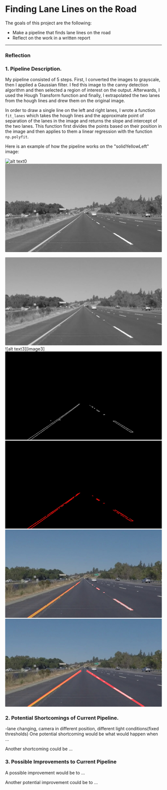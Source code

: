 # **Finding Lane Lines on the Road** 


The goals of this project are the following:
* Make a pipeline that finds lane lines on the road
* Reflect on the work in a written report


[//]: # (Image References)

[image0]: ./test_images/solidYellowLeft.jpg "original"
[image1]: ./test_images_output/1_gray.jpg "gray"
[image2]: ./test_images_output/2_gauss.jpg "blurred_gray"
[image]: ./test_images_output/3_canny.jpg "canny"
[image4]: ./test_images_output/4_ROI.jpg "roi"
[image5]: ./test_images_output/5_hough.jpg "hough"
[image6]: ./test_images_output/6_scattered.jpg "scattered"
[image7]: ./test_images_output/7_final.jpg "final"


---

### Reflection

### 1. Pipeline Description.

My pipeline consisted of 5 steps. First, I converted the images to grayscale, then I applied a Gaussian filter. I fed this image to the canny detection algorithm and then selected a region of interest on the output. Afterwards, I used the Hough Transform function and finally, I extrapolated the two lanes from the hough lines and drew them on the original image.

In order to draw a single line on the left and right lanes, I wrote a function `fit_lanes` which takes the hough lines and the approximate point of separation of the lanes in the image and returns the slope and intercept of the two lanes. This function first divides the points based on their position in the image and then applies to them a linear regression with the function `np.polyfit`.

Here is an example of how the pipeline works on the "solidYellowLeft" image: 

![alt text0][image0] ![alt text1][image1]

![alt text2][image2]
![alt text3][image3]
![alt text4][image4]
![alt text5][image5]
![alt text6][image6]
![alt text7][image7]


### 2. Potential Shortcomings of Current Pipeline.

-lane changing, camera in different position, different light conditions(fixed thresholds)
One potential shortcoming would be what would happen when ... 

Another shortcoming could be ...


### 3. Possible Improvements to Current Pipeline

A possible improvement would be to ...

Another potential improvement could be to ...

